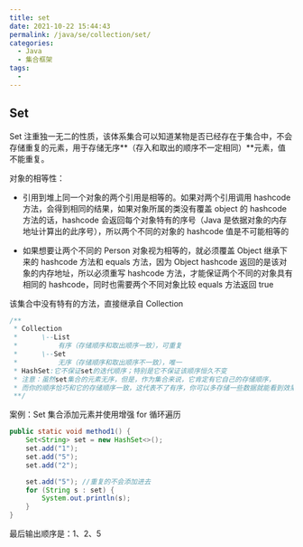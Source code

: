 ```yaml
---
title: set
date: 2021-10-22 15:44:43
permalink: /java/se/collection/set/
categories: 
  - Java
  - 集合框架
tags: 
  - 
---
```


## Set

Set 注重独一无二的性质，该体系集合可以知道某物是否已经存在于集合中，不会存储重复的元素，用于存储无序**（存入和取出的顺序不一定相同）**元素，值不能重复。

对象的相等性：

- 引用到堆上同一个对象的两个引用是相等的。如果对两个引用调用 hashcode 方法，会得到相同的结果，如果对象所属的类没有覆盖 object 的 hashcode 方法的话，hashcode 会返回每个对象特有的序号（Java 是依据对象的内存地址计算出的此序号），所以两个不同的对象的 hashcode 值是不可能相等的

- 如果想要让两个不同的 Person 对象视为相等的，就必须覆盖 Object 继承下来的 hashcode 方法和 equals 方法，因为 Object hashcode 返回的是该对象的内存地址，所以必须重写 hashcode 方法，才能保证两个不同的对象具有相同的 hashcode，同时也需要两个不同对象比较 equals 方法返回 true

该集合中没有特有的方法，直接继承自 Collection

```java
/**
 * Collection
 *      \--List
 *          有序（存储顺序和取出顺序一致），可重复
 *      \--Set
 *          无序（存储顺序和取出顺序不一致），唯一
 * HashSet:它不保证set的迭代顺序；特别是它不保证该顺序恒久不变
 * 注意：虽然set集合的元素无序，但是，作为集合来说，它肯定有它自己的存储顺序，
 * 而你的顺序恰巧和它的存储顺序一致，这代表不了有序，你可以多存储一些数据就能看到效果
 **/
```

案例：Set 集合添加元素并使用增强 for 循环遍历

```java
public static void method1() {
    Set<String> set = new HashSet<>();
    set.add("1");
    set.add("5");
    set.add("2");

    set.add("5"); //重复的不会添加进去
    for (String s : set) {
        System.out.println(s);
    }
}
```

最后输出顺序是：1、2、5